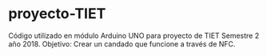 # proyecto-TIET
Código utilizado en módulo Arduino UNO para proyecto de TIET Semestre 2 año 2018.
Objetivo: Crear un candado que funcione a través de NFC.
